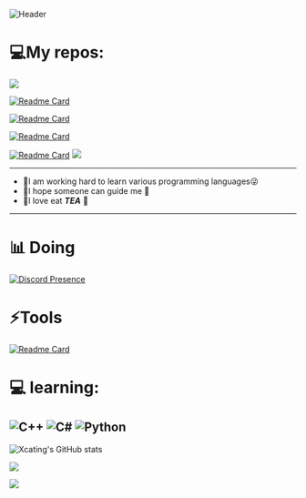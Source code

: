 
![Header](https://capsule-render.vercel.app/api?type=Waving&color=timeGradient&height=200&animation=fadeIn&section=header&text=Xcating🍵LOVEU&fontSize=35)




# 💻My repos:

![](https://camo.githubusercontent.com/fd114832a389b59adec5244841fbffa8089b1a314ce0acfa9f035c4a2676de50/68747470733a2f2f63646e2e6a7364656c6976722e6e65742f67682f73756e3032323553554e2f73756e3032323553554e2f6173736574732f696d616765732f68722e676966)

[![Readme Card](https://github-readme-stats.vercel.app/api/pin/?username=Xcating&repo=Json_Integration&theme=chartreuse-dark)](https://github.com/Xcating/Json_Integration)

[![Readme Card](https://github-readme-stats.vercel.app/api/pin/?username=Xcating&repo=GhTrTools&theme=chartreuse-dark)](https://github.com/Xcating/PvzTools)

[![Readme Card](https://github-readme-stats.vercel.app/api/pin/?username=Xcating&repo=random-Json&theme=chartreuse-dark)](https://github.com/Xcating/random-Json)

[![Readme Card](https://github-readme-stats.vercel.app/api/pin/?username=Xcating&repo=xcating.github.io&theme=chartreuse-dark)](https://github.com/Xcating/xcating.github.io)
![](https://camo.githubusercontent.com/fd114832a389b59adec5244841fbffa8089b1a314ce0acfa9f035c4a2676de50/68747470733a2f2f63646e2e6a7364656c6976722e6e65742f67682f73756e3032323553554e2f73756e3032323553554e2f6173736574732f696d616765732f68722e676966)


---

- 🍵I am working hard to learn various programming languages😜
- 🍵I hope someone can guide me 🥰
- 🍵I love eat ***TEA*** 🍵

---

# 📊 Doing
[![Discord Presence](https://lanyard.cnrad.dev/api/995140672275349596)](https://discord.com/users/995140672275349596)
# ⚡Tools
[![Readme Card](https://github-readme-stats.vercel.app/api/pin/?username=Perfare&repo=Il2CppDumper&theme=chartreuse-dark)](https://github.com/anuraghazra/github-readme-stats)
# 💻 learning:
![C++](https://img.shields.io/badge/c++-%2300599C.svg?style=for-the-badge&logo=c%2B%2B&logoColor=white) ![C#](https://img.shields.io/badge/Jvav-%232C2D72.svg?style=for-the-badge&logo=C+&logoColor=white) ![Python](https://img.shields.io/badge/python-%232C2D72.svg?style=for-the-badge&logo=lua&logoColor=white)
---
![Xcating's GitHub stats](https://github-readme-stats.vercel.app/api?username=Xcating&count_private=true&theme=chartreuse-dark)

![](https://github-readme-stats.vercel.app/api/top-langs/?username=Xcating&layout=compact&theme=chartreuse-dark)

![](https://komarev.com/ghpvc/?username=Xcating&color=green)
